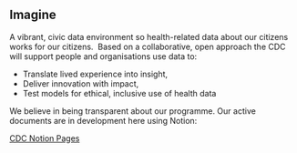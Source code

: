 ## Imagine

A vibrant, civic data environment so health-related data about our citizens works for our citizens. 
Based on a collaborative, open approach the CDC will support people and organisations use data to:

* Translate lived experience into insight, 
* Deliver innovation with impact,
* Test models for ethical, inclusive use of health data

We believe in being transparent about our programme. Our active documents are in development here using Notion: 

[CDC Notion Pages](https://www.notion.so/Civic-Data-Cooperative-fc587f76dd1a4e01a66326cafaf81270)
